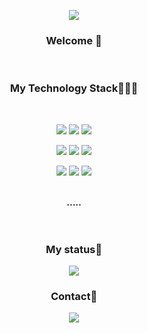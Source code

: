 <p align="center">
  <img src="https://capsule-render.vercel.app/api?type=waving&&color=0:B0C4DE,100:87CEEB&height=300&section=header&text=Hello%20World!&fontAlign=77&fontColor=000000&fontSize=60&desc=minchol's%20Github&descSize=25&descAlign=85"/>
</p>

### <p align="center"> Welcome 👋</p>
<br>

### <p align="center">My Technology Stack👨🏽‍💻</p>
<br>
<p align="center">
  <img src="https://img.shields.io/badge/java-007396?style=for-the-badge&logo=java&logoColor=white"> 
  <img src="https://img.shields.io/badge/c++-00599C?style=for-the-badge&logo=c%2B%2B&logoColor=white">
  <img src="https://img.shields.io/badge/python-3776AB?style=for-the-badge&logo=python&logoColor=white"> 
</p>
<p align="center">
  <img src="https://img.shields.io/badge/html5-E34F26?style=for-the-badge&logo=html5&logoColor=white"> 
  <img src="https://img.shields.io/badge/css-1572B6?style=for-the-badge&logo=css3&logoColor=white"> 
  <img src="https://img.shields.io/badge/javascript-F7DF1E?style=for-the-badge&logo=javascript&logoColor=black"> 
</p>
<p align="center">
  <img src="https://img.shields.io/badge/mysql-4479A1?style=for-the-badge&logo=mysql&logoColor=white"> 
  <img src="https://img.shields.io/badge/spring-6DB33F?style=for-the-badge&logo=spring&logoColor=white"> 
  <img src="https://img.shields.io/badge/linux-FCC624?style=for-the-badge&logo=linux&logoColor=black"> 
</p>
<br>
<div align="center"><b>.....</b></div>
<br>
<br>

### <p align="center">My status🎫</p>
<p align="center">
  <img src="https://github-readme-stats.vercel.app/api?username=minchol777&theme=prussian&show_icons=true">
</p>


### <p align="center">Contact📱</p>

<p align="center">
<a href="mailto:smc991009@gmail.com">
  <img src="https://img.shields.io/badge/Gmail-EA4335?style=for-the-badge&logo=gmail&logoColor=white">
</a>
  </p>
